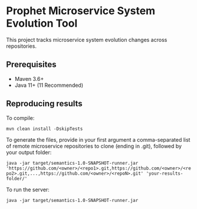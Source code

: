 # Prophet Microservice System Evolution Tool

This project tracks microservice system evolution changes across repositories.

## Prerequisites

* Maven 3.6+
* Java 11+ (11 Recommended)

## Reproducing results

To compile:

``mvn clean install -DskipTests``

To generate the files, provide in your first argument a comma-separated list of remote microservice repositories to clone (ending in .git), followed by your output folder:

``java -jar target/semantics-1.0-SNAPSHOT-runner.jar 'https://github.com/<owner>/<repo1>.git,https://github.com/<owner>/<repo2>.git,...,https://github.com/<owner>/<repoN>.git' 'your-results-folder/'``

To run the server:

``java -jar target/semantics-1.0-SNAPSHOT-runner.jar``